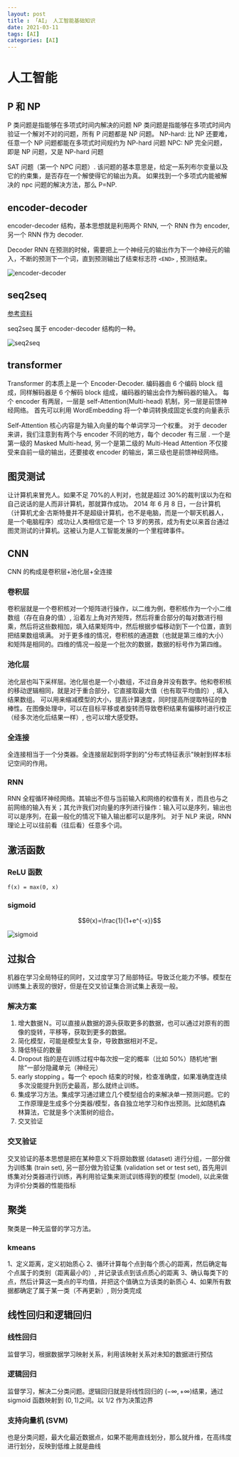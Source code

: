 ```yaml
---
layout: post
title : 「AI」 人工智能基础知识
date: 2021-03-11
tags: [AI]
categories: [AI]
---
```


# 人工智能

## P 和 NP

P 类问题是指能够在多项式时间内解决的问题
NP 类问题是指能够在多项式时间内验证一个解对不对的问题，所有 P 问题都是 NP 问题。
NP-hard: 比 NP 还要难，任意一个 NP 问题都能在多项式时间规约为 NP-hard 问题
NPC: NP 完全问题，即是 NP 问题，又是 NP-hard 问题

SAT 问题（第一个 NPC 问题）. 该问题的基本意思是，给定一系列布尔变量以及它的约束集，是否存在一个解使得它的输出为真。
如果找到一个多项式内能被解决的 npc 问题的解决方法，那么 P=NP.

## encoder-decoder

encoder-decoder 结构，基本思想就是利用两个 RNN, 一个 RNN 作为 encoder, 另一个 RNN 作为 decoder.

Decoder RNN 在预测的时候，需要把上一个神经元的输出作为下一个神经元的输入，不断的预测下一个词，直到预测输出了结束标志符 `<END>` , 预测结束。

![encoder-decoder](https://pic3.zhimg.com/80/v2-2a0191f6e80679d919d858b936544c16_720w.jpg)

## seq2seq

[参考资料](https://zhuanlan.zhihu.com/p/147310766)

seq2seq 属于 encoder-decoder 结构的一种。

![seq2seq](https://pic2.zhimg.com/80/v2-6c73bb4f24b93d8a640fea0ef60d1919_720w.jpg)

## transformer

Transformer 的本质上是一个 Encoder-Decoder. 编码器由 6 个编码 block 组成，同样解码器是 6 个解码 block 组成，编码器的输出会作为解码器的输入。
每个 encoder 有两层，一层是 self-Attention(Multi-head) 机制，另一层是前馈神经网络。
首先可以利用 WordEmbedding 将一个单词转换成固定长度的向量表示

Self-Attention 核心内容是为输入向量的每个单词学习一个权重。
对于 decoder 来讲，我们注意到有两个与 encoder 不同的地方，每个 decoder 有三层 . 一个是第一级的 Masked Multi-head, 另一个是第二级的 Multi-Head Attention 不仅接受来自前一级的输出，还要接收 encoder 的输出，第三级也是前馈神经网络。

## 图灵测试

让计算机来冒充人。如果不足 70%的人判对，也就是超过 30%的裁判误以为在和自己说话的是人而非计算机，那就算作成功。
2014 年 6 月 8 日，一台计算机（计算机尤金·古斯特曼并不是超级计算机，也不是电脑，而是一个聊天机器人，是一个电脑程序）成功让人类相信它是一个 13 岁的男孩，成为有史以来首台通过图灵测试的计算机。这被认为是人工智能发展的一个里程碑事件。

## CNN

CNN 的构成是卷积层+池化层+全连接

### 卷积层

卷积层就是一个卷积核对一个矩阵进行操作，以二维为例，卷积核作为一个小二维数组（存在自身的值）, 沿着左上角对齐矩阵，然后将重合部分的每对数进行相乘，然后将这些数相加，填入结果矩阵中，然后根据步幅移动到下一个位置，直到把结果数组填满。
对于更多维的情况，卷积核的通道数（也就是第三维的大小）和矩阵是相同的。四维的情况一般是一个批次的数据，数据的标号作为第四维。

### 池化层

池化层也叫下采样层。池化层也是一个小数组，不过自身并没有数字。他和卷积核的移动逻辑相同，就是对于重合部分，它直接取最大值（也有取平均值的）, 填入结果数组。
可以用来缩减模型的大小，提高计算速度，同时提高所提取特征的鲁棒性。在图像处理中，可以在目标平移或者旋转而导致卷积结果有偏移时进行校正（经多次池化后结果一样）, 也可以增大感受野。

### 全连接

全连接相当于一个分类器。全连接层起到将学到的"分布式特征表示"映射到样本标记空间的作用。

### RNN

RNN 全程循环神经网络。其输出不但与当前输入和网络的权值有关，而且也与之前网络的输入有关；其允许我们对向量的序列进行操作：输入可以是序列，输出也可以是序列，在最一般化的情况下输入输出都可以是序列。
对于 NLP 来说，RNN 理论上可以往前看（往后看）任意多个词。

## 激活函数

### ReLU 函数

 `f(x) = max(0, x)`

### sigmoid

$$θ(x)=\frac{1}{1+e^{-x}}$$

![sigmoid](https://img-blog.csdn.net/20171231114002135?watermark/2/text/aHR0cDovL2Jsb2cuY3Nkbi5uZXQvaHV0aWFueW91MTIz/font/5a6L5L2T/fontsize/400/fill/I0JBQkFCMA==/dissolve/70/gravity/SouthEast)

## 过拟合

机器在学习全局特征的同时，又过度学习了局部特征。导致泛化能力不够。模型在训练集上表现的很好，但是在交叉验证集合测试集上表现一般。

### 解决方案

1. 增大数据Ｎ。可以直接从数据的源头获取更多的数据，也可以通过对原有的图像的旋转，平移等，获取到更多的数据。
2. 简化模型，可能是模型太复杂，导致数据相对不足。
3. 降低特征的数量
4. Dropout 指的是在训练过程中每次按一定的概率（比如 50%）随机地“删除”一部分隐藏单元（神经元）
5. early stopping 。每一个 epoch 结束的时候，检查准确度，如果准确度连续多次没能提升到历史最高，那么就终止训练。
6. 集成学习方法。集成学习通过建立几个模型组合的来解决单一预测问题。它的工作原理是生成多个分类器/模型，各自独立地学习和作出预测。比如随机森林算法，它就是多个决策树的组合。
7. 交叉验证

### 交叉验证

交叉验证的基本思想是把在某种意义下将原始数据 (dataset) 进行分组，一部分做为训练集 (train set), 另一部分做为验证集 (validation set or test set), 首先用训练集对分类器进行训练，再利用验证集来测试训练得到的模型 (model), 以此来做为评价分类器的性能指标

## 聚类

聚类是一种无监督的学习方法。

### kmeans

1、定义距离，定义初始质心
2、循环计算每个点到每个质心的距离，然后确定每个点属于的类别（距离最小的）, 并记录该点到该点质心的距离
3、确认每类下的点，然后计算这一类点的平均值，并把这个值确立为该类的新质心
4、如果所有数据都确定了属于某一类（不再更新）, 则分类完成

## 线性回归和逻辑回归

### 线性回归

监督学习，根据数据学习映射关系，利用该映射关系对未知的数据进行预估

### 逻辑回归

监督学习，解决二分类问题。逻辑回归就是将线性回归的 $(-\infty, +\infty)$结果，通过 sigmoid 函数映射到 $(0, 1)$之间。以 1/2 作为决策边界

### 支持向量机 (SVM)

也是分类问题，最大化最近数据点，如果不能用直线划分，那么就升维，在高纬度进行划分，反映到低维上就是曲线

